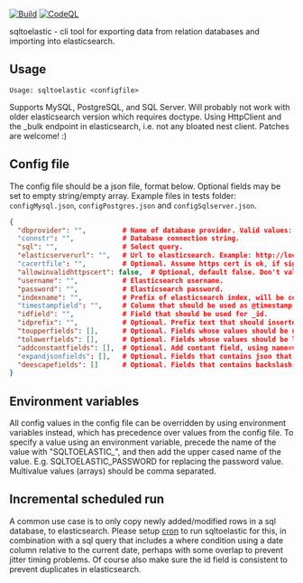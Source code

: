 [![Build](https://github.com/perjahn/sqltoelastic/actions/workflows/build.yml/badge.svg)](https://github.com/perjahn/sqltoelastic/actions/workflows/build.yml)
[![CodeQL](https://github.com/perjahn/sqltoelastic/actions/workflows/github-code-scanning/codeql/badge.svg)](https://github.com/perjahn/sqltoelastic/actions/workflows/github-code-scanning/codeql)

sqltoelastic - cli tool for exporting data from relation databases and importing into elasticsearch.

## Usage

``Usage: sqltoelastic <configfile>``

Supports MySQL, PostgreSQL, and SQL Server.
Will probably not work with older elasticsearch version which requires doctype.
Using HttpClient and the _bulk endpoint in elasticsearch, i.e. not any bloated nest client.
Patches are welcome! :)

## Config file

The config file should be a json file, format below.
Optional fields may be set to empty string/empty array.
Example files in tests folder: ```configMysql.json```, ```configPostgres.json``` and ```configSqlserver.json```.

```json
{
  "dbprovider": "",         # Name of database provider. Valid values: mysql/postgres/sqlserver
  "connstr": "",            # Database connection string.
  "sql": "",                # Select query.
  "elasticserverurl": "",   # Url to elasticsearch. Example: http://localhost:9200
  "cacertfile": "",         # Optional. Assume https cert is ok, if signed using this ca cert file.
  "allowinvalidhttpscert": false,  # Optional, default false. Don't validate https cert.
  "username": "",           # Elasticsearch username.
  "password": "",           # Elasticsearch password.
  "indexname": "",          # Prefix of elasticsearch index, will be composed to: indexname-{yyyy.MM}
  "timestampfield": "",     # Column that should be used as @timestamp (and index suffix).
  "idfield": "",            # Field that should be used for _id.
  "idprefix": "",           # Optional. Prefix text that should inserted into _id value.
  "toupperfields": [],      # Optional. Fields whose values should be upper cased.
  "tolowerfields": [],      # Optional. Fields whose values should be lower cased.
  "addconstantfields": [],  # Optional. Add contant field, using name=value syntax. Example: "zzz=999" and "extradate=2022-01-01T01:02:03"
  "expandjsonfields": [],   # Optional. Fields that contains json that should be expanded.
  "deescapefields": []      # Optional. Fields that contains backslash and/or quotes that should be de-escaped.
}
```

## Environment variables

All config values in the config file can be overridden by using environment variables instead, which has
precedence over values from the config file. To specify a value using an environment variable, precede the
name of the value with "SQLTOELASTIC_", and then add the upper cased name of the value.
E.g. SQLTOELASTIC_PASSWORD for replacing the password value.
Multivalue values (arrays) should be comma separated.

## Incremental scheduled run

A common use case is to only copy newly added/modified rows in a sql database, to elasticsearch.
Please setup [cron](https://en.wikipedia.org/wiki/Cron) to run sqltoelastic for this,
in combination with a sql query that includes a where condition using a date column relative to the current date,
perhaps with some overlap to prevent jitter timing problems.
Of course also make sure the id field is consistent to prevent duplicates in elasticsearch.

